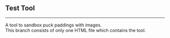 ## Test Tool
---
A tool to sandbox puck paddings with images. <br/>
This branch consists of only one HTML file which contains the tool.